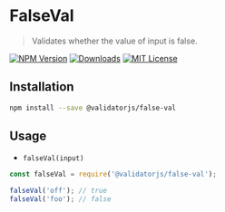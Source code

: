 # FalseVal

> Validates whether the value of input is false.

[![NPM Version](https://img.shields.io/npm/v/@validatorjs/false-val.svg)](https://www.npmjs.com/package/@validatorjs/false-val)
[![Downloads](https://img.shields.io/npm/dt/@validatorjs/false-val.svg)](https://www.npmjs.com/package/@validatorjs/false-val)
[![MIT License](https://img.shields.io/npm/l/@validatorjs/false-val.svg)](../../LICENSE)

## Installation

```bash
npm install --save @validatorjs/false-val
```

## Usage

- `falseVal(input)`

```js
const falseVal = require('@validatorjs/false-val');

falseVal('off'); // true
falseVal('foo'); // false
```
